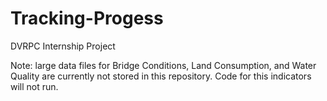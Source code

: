 # Tracking-Progess
DVRPC Internship Project

Note: large data files for Bridge Conditions, Land Consumption, and Water Quality are currently not stored in this repository. Code for this indicators will not run.